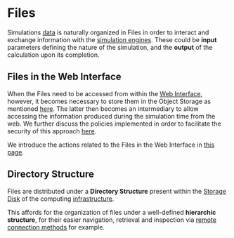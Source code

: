 # Files

Simulations [data](../data/overview.md) is naturally organized in Files in order to interact and exchange information with the [simulation engines](../software/applications.md). These could be **input** parameters defining the nature of the simulation, and the **output** of the calculation upon its completion. 

## Files in the Web Interface

When the Files need to be accessed from within the [Web Interface](ui/overview.md), however, it becomes necessary to store them in the Object Storage as mentioned [here](overview.md). The latter then becomes an intermediary to allow accessing the information produced during the simulation time from the web. We further discuss the policies implemented in order to facilitate the security of this approach [here](security.md). 

We introduce the actions related to the Files in the Web Interface in [this page](actions/overview.md). 
            
## Directory Structure

Files are distributed under a **Directory Structure** present within the [Storage Disk](../data-on-disk/directories.md) of the computing [infrastructure](../infrastructure/storage.md). 

This affords for the organization of files under a well-defined **hierarchic structure**, for their easier navigation, retrieval and inspection via [remote connection methods](../remote-connection/overview.md) for example.
